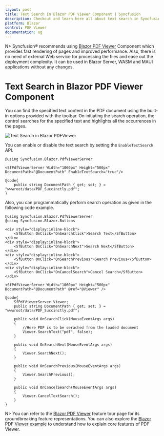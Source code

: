 ```yaml
---
layout: post
title: Text Search in Blazor PDF Viewer Component | Syncfusion
description: Checkout and learn here all about text search in Syncfusion Blazor PDF Viewer component and much more.
platform: Blazor
control: PDF Viewer
documentation: ug
---
```


N> Syncfusion&reg; recommends using [Blazor PDF Viewer](https://blazor.syncfusion.com/documentation/pdfviewer-2/getting-started/server-side-application) Component which provides fast rendering of pages and improved performance. Also, there is no need of external Web service for processing the files and ease out the deployment complexity. It can be used in Blazor Server, WASM and MAUI applications without any changes.

# Text Search in Blazor PDF Viewer Component

You can find the specified text content in the PDF document using the built-in options provided with the toolbar. On initiating the search operation, the control searches for the specified text and highlights all the occurrences in the pages.

![Text Search in Blazor PDFViewer](../pdfviewer/images/blazor-pdfviewer-text-search.png)

You can enable or disable the text search by setting the `EnableTextSearch` API.

```cshtml
@using Syncfusion.Blazor.PdfViewerServer

<SfPdfViewerServer Width="1060px" Height="500px" DocumentPath="@DocumentPath" EnableTextSearch="true"/>

@code{
    public string DocumentPath { get; set; } = "wwwroot/data/PDF_Succinctly.pdf";
}
```

Also, you can programmatically perform search operation as given in the following code example.

```cshtml
@using Syncfusion.Blazor.PdfViewerServer
@using Syncfusion.Blazor.Buttons

<div style="display:inline-block">
    <SfButton OnClick="OnSearchClick">Search Text</SfButton>
</div>
<div style="display:inline-block">
    <SfButton OnClick="OnSearchNext">Search Next</SfButton>
</div>
<div style="display:inline-block">
    <SfButton OnClick="OnSearchPrevious">Search Previous</SfButton>
</div>
<div style="display:inline-block">
    <SfButton OnClick="OnCancelSearch">Cancel Search</SfButton>
</div>

<SfPdfViewerServer Width="1060px" Height="500px" DocumentPath="@DocumentPath" @ref="@Viewer" />

@code{
    SfPdfViewerServer Viewer;
    public string DocumentPath { get; set; } = "wwwroot/data/PDF_Succinctly.pdf";

    public void OnSearchClick(MouseEventArgs args)
    {
        //Here PDF is to be serached from the loaded document
        Viewer.SearchText("pdf", false);
    }

    public void OnSearchNext(MouseEventArgs args)
    {
        Viewer.SearchNext();
    }

    public void OnSearchPrevious(MouseEventArgs args)
    {
        Viewer.SearchPrevious();
    }

    public void OnCancelSearch(MouseEventArgs args)
    {
        Viewer.CancelTextSearch();
    }
}
```

N> You can refer to the [Blazor PDF Viewer](https://www.syncfusion.com/blazor-components/blazor-pdf-viewer) feature tour page for its groundbreaking feature representations. You can also explore the [Blazor PDF Viewer example](https://blazor.syncfusion.com/demos/pdf-viewer/default-functionalities?theme=bootstrap5) to understand how to explain core features of PDF Viewer.